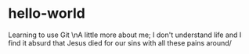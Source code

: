 # hello-world
Learning to use Git
\nA little more about me; I don't understand life and I find it absurd that Jesus died for our sins with all these pains around/
